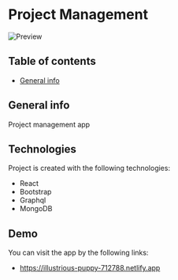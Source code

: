 # Project Management

![Preview](https://res.cloudinary.com/koruja/image/upload/v1702231950/management_app_kimusq.png)

## Table of contents

- [General info](#general-info)

## General info

<p align="left">
 Project management app
</p>

## Technologies

Project is created with the following technologies:

- React
- Bootstrap
- Graphql
- MongoDB

## Demo

You can visit the app by the following links:

- https://illustrious-puppy-712788.netlify.app
